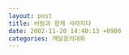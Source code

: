```yaml
---
layout: post
title: 바람과 함께 사라지다
date: 2002-11-20 14:40:13 +0900
categories: 깨달음의대화
---
```

<img src="./assets/attach/images/198/726/1037770813.jpg" border="0" alt="" />
